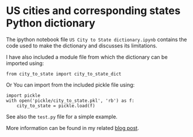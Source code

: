# US cities and corresponding states Python dictionary
The ipython notebook file `US City to State dictionary.ipynb` contains the code used to make the dictionary and discusses its limitations.

I have also included a module file from which the dictionary can be imported using:
```
from city_to_state import city_to_state_dict
```
Or
You can import from the included pickle file using:
```
import pickle    
with open('pickle/city_to_state.pkl', 'rb') as f:
    city_to_state = pickle.load(f)
```
See also the `test.py` file for a simple example.

More information can be found in my related [blog post](https://galeascience.wordpress.com/2016/03/23/us-city-to-state-python-dictionary/).
